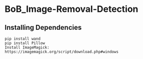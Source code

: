 # BoB_Image-Removal-Detection


## Installing Dependencies

```
pip install wand
pip install Pillow
Install ImageMagick: https://imagemagick.org/script/download.php#windows 
```